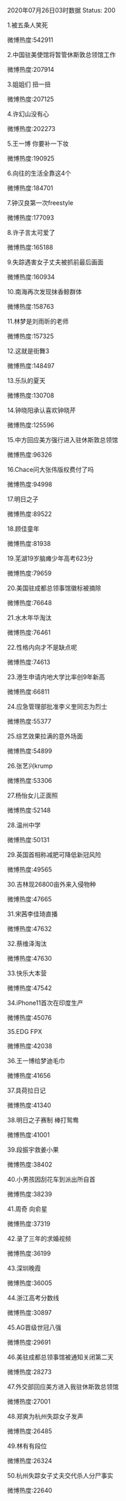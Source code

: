 2020年07月26日03时数据
Status: 200

1.被五条人笑死

微博热度:542911

2.中国驻美使馆将暂管休斯敦总领馆工作

微博热度:207914

3.姐姐们 扭一扭

微博热度:207125

4.许幻山没有心

微博热度:202273

5.王一博 你要补一下妆

微博热度:190925

6.向往的生活全靠这4个

微博热度:184701

7.钟汉良第一次freestyle

微博热度:177093

8.许子言太可爱了

微博热度:165188

9.失踪遇害女子丈夫被抓前最后画面

微博热度:160934

10.南海再次发现抹香鲸群体

微博热度:158763

11.林梦是刘雨昕的老师

微博热度:157325

12.这就是街舞3

微博热度:148497

13.乐队的夏天

微博热度:130708

14.钟晓阳承认喜欢钟晓芹

微博热度:125596

15.中方回应美方强行进入驻休斯敦总领馆

微博热度:96326

16.Chace问大张伟版权费付了吗

微博热度:94998

17.明日之子

微博热度:89522

18.顾佳童年

微博热度:81938

19.芜湖19岁脑瘫少年高考623分

微博热度:79659

20.美国驻成都总领事馆徽标被摘除

微博热度:76648

21.水木年华淘汰

微博热度:76461

22.性格内向才不是缺点呢

微博热度:74613

23.港生申请内地大学比率创9年新高

微博热度:66811

24.应急管理部批准李义奎同志为烈士

微博热度:55377

25.综艺效果拉满的意外场面

微博热度:54899

26.张艺兴krump

微博热度:53306

27.杨怡女儿正面照

微博热度:52148

28.温州中学

微博热度:50131

29.英国首相称减肥可降低新冠风险

微博热度:49565

30.吉林现26800亩外来入侵物种

微博热度:47665

31.宋茜李佳琦直播

微博热度:47632

32.蔡维泽淘汰

微博热度:47630

33.快乐大本营

微博热度:47542

34.iPhone11首次在印度生产

微博热度:45076

35.EDG FPX

微博热度:42038

36.王一博给梦迪毛巾

微博热度:41656

37.具荷拉日记

微博热度:41340

38.明日之子赛制 棒打鸳鸯

微博热度:41001

39.段振宇救姜小果

微博热度:38402

40.小男孩因刮花车到派出所自首

微博热度:38239

41.周奇 向俞星

微博热度:37319

42.录了三年的求婚视频

微博热度:36199

43.深圳晚霞

微博热度:36005

44.浙江高考分数线

微博热度:30897

45.AG晋级世冠八强

微博热度:29691

46.美驻成都总领事馆被通知关闭第二天

微博热度:28273

47.外交部回应美方进入我驻休斯敦总领馆

微博热度:27001

48.郑爽为杭州失踪女子发声

微博热度:26485

49.林有有段位

微博热度:26324

50.杭州失踪女子丈夫交代杀人分尸事实

微博热度:22640

